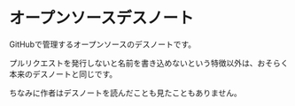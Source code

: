 # オープンソースデスノート

GitHubで管理するオープンソースのデスノートです。

プルリクエストを発行しないと名前を書き込めないという特徴以外は、おそらく本来のデスノートと同じです。

ちなみに作者はデスノートを読んだことも見たこともありません。

